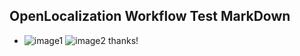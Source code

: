 ## OpenLocalization Workflow Test MarkDown
* ![image1](.\cc908e2d-638f-41c3-812d-30283e68dd77.PNG)   ![image2](.\a8b91b12-7221-4ab4-be3a-132c38c4ea3c.png) 
thanks!